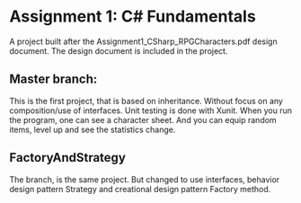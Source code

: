 # Assignment 1: C# Fundamentals

A project built after the Assignment1_CSharp_RPGCharacters.pdf design document.
The design document is included in the project.

## Master branch:
This is the first project, that is based on inheritance.  Without focus 
on any composition/use of interfaces.  Unit testing is done with Xunit.  When you run the program, one can see a character sheet.  And you can equip random items, level up and see the statistics change.

## FactoryAndStrategy
The branch, is the same project.  But changed to use interfaces, behavior design pattern Strategy and creational design pattern Factory method.


